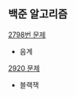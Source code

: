 ## 백준 알고리즘
[2798번 문제](https://github.com/jeongraeJR/algorithm-study/blob/master/baekJoon-2798.c)
- 음계

[2920 문제](https://github.com/jeongraeJR/algorithm-study/blob/master/baekJoon-2920.c)
- 블랙잭
